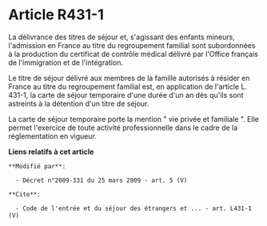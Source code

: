 # Article R431-1

La délivrance des titres de séjour et, s'agissant des enfants mineurs, l'admission en France au titre du regroupement
familial sont subordonnées à la production du certificat de contrôle médical délivré par l'Office français de l'immigration
et de l'intégration. 

Le titre de séjour délivré aux membres de la famille autorisés à résider en France au titre du regroupement familial est, en
application de l'article L. 431-1, la carte de séjour temporaire d'une durée d'un an dès qu'ils sont astreints à la détention
d'un titre de séjour. 

La carte de séjour temporaire porte la mention " vie privée et familiale ". Elle permet l'exercice de toute activité
professionnelle dans le cadre de la réglementation en vigueur.

**Liens relatifs à cet article**

	**Modifié par**:

	  - Décret n°2009-331 du 25 mars 2009 - art. 5 (V)

	**Cite**:

	  - Code de l'entrée et du séjour des étrangers et ... - art. L431-1 (V)
